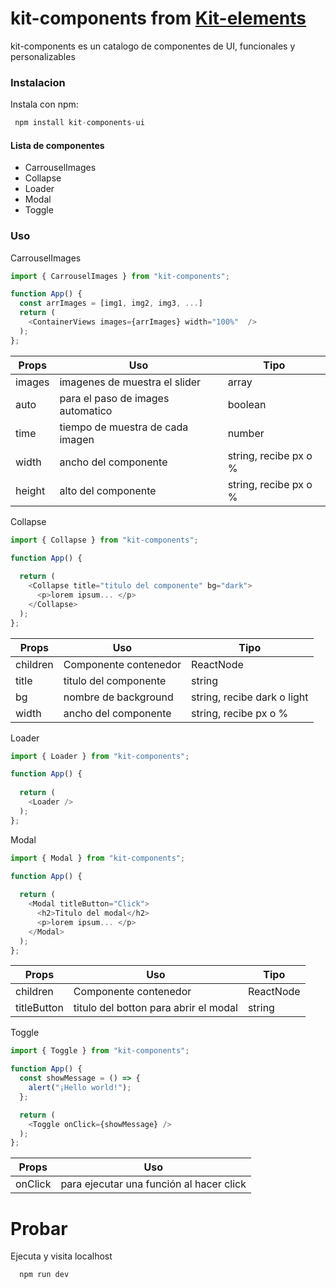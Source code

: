 # kit-components from [Kit-elements]

kit-components es un catalogo de componentes de UI, funcionales y personalizables

### Instalacion

Instala con npm: 

```js
 npm install kit-components-ui 
```

#### Lista de componentes

- CarrouselImages
- Collapse
- Loader
- Modal
- Toggle


### Uso

CarrouselImages

```js
import { CarrouselImages } from "kit-components";

function App() {
  const arrImages = [img1, img2, img3, ...]
  return (
    <ContainerViews images={arrImages} width="100%"  />
  );
};
```

| Props | Uso | Tipo |
| ------ | ------ | ------ |
| images | imagenes de muestra el slider| array|
| auto | para el paso de images automatico | boolean|
| time| tiempo de muestra de cada imagen | number|
| width | ancho del componente | string, recibe px o %|
| height| alto del componente| string, recibe px o %|

Collapse

```js
import { Collapse } from "kit-components";

function App() {
  
  return (
    <Collapse title="titulo del componente" bg="dark">
      <p>lorem ipsum... </p>
    </Collapse>
  );
};
```

| Props | Uso | Tipo |
| ------ | ------ | ------ |
| children | Componente contenedor | ReactNode |
| title | titulo del componente | string|
| bg | nombre de background  | string, recibe dark o light|
| width | ancho del componente | string, recibe px o %|

Loader

```js
import { Loader } from "kit-components";

function App() {
  
  return (
    <Loader />
  );
};
```

Modal

```js
import { Modal } from "kit-components";

function App() {
  
  return (
    <Modal titleButton="Click">
      <h2>Titulo del modal</h2>
      <p>lorem ipsum... </p>
    </Modal>
  );
};
```

| Props | Uso | Tipo |
| ------ | ------ | ------ |
| children | Componente contenedor | ReactNode |
| titleButton | titulo del botton para abrir el modal | string |


Toggle

```js
import { Toggle } from "kit-components";

function App() {
  const showMessage = () => {
    alert("¡Hello world!");
  };

  return (
    <Toggle onClick={showMessage} />
  );
};
```

| Props | Uso 
| ------ | ------ | 
| onClick | para ejecutar una función al hacer click |



# Probar

Ejecuta y visita localhost

```js
  npm run dev
```


[Kit-elements]: <https://github.com/dariomvg/kit-elements>
